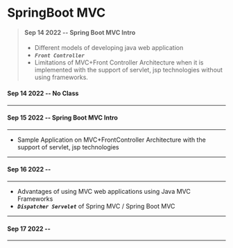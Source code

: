# SpringBoot MVC

> #### Sep 14 2022 -- Spring Boot MVC Intro
>
> - Different models of developing java web application
> -  <em>**`Front Controller`**</em>
> - Limitations of MVC+Front Controller Architecture when it is implemented with the support of servlet, jsp technologies without using frameworks.




#### Sep 14 2022 -- No Class

---
#### Sep 15 2022 -- Spring Boot MVC Intro
---
* Sample Application on MVC+FrontController Architecture with the support of servlet, jsp technologies
---
#### Sep 16 2022 -- 
---
* Advantages of using MVC web applications using Java MVC Frameworks
* <em>**`Dispatcher Servelet`**</em> of Spring MVC / Spring Boot MVC
---
#### Sep 17 2022 -- 
---


